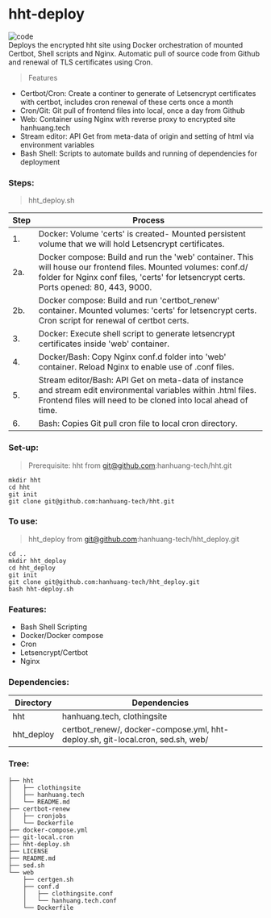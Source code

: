 # hht-deploy  
![code](https://hanhuang.tech/img/smalldeploy.png)  
Deploys the encrypted hht site using Docker orchestration of mounted Certbot, Shell scripts and Nginx. Automatic pull of source code from Github and renewal of TLS certificates using Cron.  
  
>Features    
- Certbot/Cron: Create a continer to generate of Letsencrypt certificates with certbot, includes cron renewal of these certs once a month  
- Cron/Git: Git pull of frontend files into local, once a day from Github  
- Web: Container using Nginx with reverse proxy to encrypted site hanhuang.tech  
- Stream editor: API Get from meta-data of origin and setting of html via environment variables     
- Bash Shell: Scripts to automate builds and running of dependencies for deployment  
  
### Steps:  
>hht_deploy.sh  
  
|Step|Process|
|----|-------|
|1.|Docker: Volume 'certs' is created- Mounted persistent volume that we will hold Letsencrypt certificates.|
|2a.|Docker compose: Build and run the 'web' container. This will house our frontend files. Mounted volumes: conf.d/ folder for Nginx conf files, 'certs' for letsencrypt certs. Ports opened: 80, 443, 9000.|
|2b.|Docker compose: Build and run 'certbot_renew' container. Mounted volumes: 'certs' for letsencrypt certs. Cron script for renewal of certbot certs.|
|3.|Docker: Execute shell script to generate letsencrypt certificates inside 'web' container.|
|4.|Docker/Bash: Copy Nginx conf.d folder into 'web' container. Reload Nginx to enable use of .conf files.|
|5.|Stream editor/Bash: API Get on meta-data of instance and stream edit environmental variables within .html files. Frontend files will need to be cloned into local ahead of time.|
|6.|Bash: Copies Git pull cron file to local cron directory.|
  
### Set-up:
>Prerequisite: hht from git@github.com:hanhuang-tech/hht.git  
```
mkdir hht  
cd hht  
git init  
git clone git@github.com:hanhuang-tech/hht.git  

```
### To use:
>hht_deploy from git@github.com:hanhuang-tech/hht_deploy.git
```
cd ..
mkdir hht_deploy  
cd hht_deploy  
git init  
git clone git@github.com:hanhuang-tech/hht_deploy.git  
bash hht-deploy.sh  
```
### Features:  
- Bash Shell Scripting  
- Docker/Docker compose  
- Cron  
- Letsencrypt/Certbot   
- Nginx  
  
### Dependencies:  
|Directory|Dependencies|  
|---------|------------|   
|hht|hanhuang.tech, clothingsite|  
|hht_deploy|certbot_renew/, docker-compose.yml, hht-deploy.sh, git-local.cron, sed.sh, web/|  
  
### Tree:  
```
├── hht  
│   ├── clothingsite
│   ├── hanhuang.tech
│   └── README.md
├── certbot-renew
│   ├── cronjobs
│   └── Dockerfile
├── docker-compose.yml
├── git-local.cron
├── hht-deploy.sh
├── LICENSE
├── README.md
├── sed.sh
└── web
    ├── certgen.sh
    ├── conf.d
    │   ├── clothingsite.conf
    │   └── hanhuang.tech.conf
    └── Dockerfile
```
